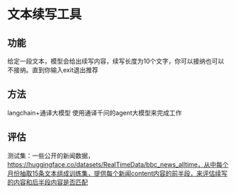 # 文本续写工具

## 功能
给定一段文本，模型会给出续写内容，续写长度为10个文字，你可以接纳也可以不接纳。直到你输入exit退出推荐

## 方法
langchain+通译大模型
使用通译千问的agent大模型来完成工作

## 评估
测试集：一些公开的新闻数据，https://huggingface.co/datasets/RealTimeData/bbc_news_alltime，从中每个月份抽取15条文本组成训练集，提供每个新闻content内容的前半段，来评估续写的内容和后半段内容是否匹配

